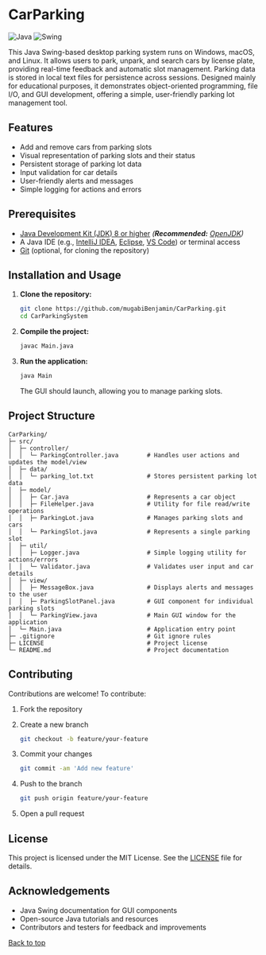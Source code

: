 # CarParking

![Java](https://img.shields.io/badge/Java-17-blue)
![Swing](https://img.shields.io/badge/GUI-Swing-orange)

This Java Swing-based desktop parking system runs on Windows, macOS, and Linux. It allows users to park, unpark, and search cars by license plate, providing real-time feedback and automatic slot management. Parking data is stored in local text files for persistence across sessions. Designed mainly for educational purposes, it demonstrates object-oriented programming, file I/O, and GUI development, offering a simple, user-friendly parking lot management tool.

## Features

- Add and remove cars from parking slots
- Visual representation of parking slots and their status
- Persistent storage of parking lot data
- Input validation for car details
- User-friendly alerts and messages
- Simple logging for actions and errors

## Prerequisites

- [Java Development Kit (JDK) 8 or higher](https://www.oracle.com/java/technologies/javase-jdk11-downloads.html) _(**Recommended:** [OpenJDK](https://adoptium.net/))_
- A Java IDE (e.g., [IntelliJ IDEA](https://www.jetbrains.com/idea/download/), [Eclipse](https://www.eclipse.org/downloads/), [VS Code](https://code.visualstudio.com/Download)) or terminal access
- [Git](https://git-scm.com/downloads) (optional, for cloning the repository)

## Installation and Usage

1. **Clone the repository:**

   ```bash
   git clone https://github.com/mugabiBenjamin/CarParking.git
   cd CarParkingSystem
   ```

2. **Compile the project:**

   ```bash
   javac Main.java
   ```

3. **Run the application:**

   ```bash
   java Main
   ```

   The GUI should launch, allowing you to manage parking slots.

## Project Structure

```plaintext
CarParking/
├─ src/
│  ├─ controller/
│  │  └─ ParkingController.java        # Handles user actions and updates the model/view
│  ├─ data/
│  │  └─ parking_lot.txt               # Stores persistent parking lot data
│  ├─ model/
│  │  ├─ Car.java                      # Represents a car object
│  │  ├─ FileHelper.java               # Utility for file read/write operations
│  │  ├─ ParkingLot.java               # Manages parking slots and cars
│  │  └─ ParkingSlot.java              # Represents a single parking slot
│  ├─ util/
│  │  ├─ Logger.java                   # Simple logging utility for actions/errors
│  │  └─ Validator.java                # Validates user input and car details
│  ├─ view/
│  │  ├─ MessageBox.java               # Displays alerts and messages to the user
│  │  ├─ ParkingSlotPanel.java         # GUI component for individual parking slots
│  │  └─ ParkingView.java              # Main GUI window for the application
│  └─ Main.java                        # Application entry point
├─ .gitignore                          # Git ignore rules
├─ LICENSE                             # Project license
└─ README.md                           # Project documentation
```

## Contributing

Contributions are welcome! To contribute:

1. Fork the repository

2. Create a new branch

   ```bash
   git checkout -b feature/your-feature
   ```

3. Commit your changes

   ```bash
   git commit -am 'Add new feature'
   ```

4. Push to the branch

   ```bash
   git push origin feature/your-feature
   ```

5. Open a pull request

## License

This project is licensed under the MIT License. See the [LICENSE](LICENSE) file for details.

## Acknowledgements

- Java Swing documentation for GUI components
- Open-source Java tutorials and resources
- Contributors and testers for feedback and improvements

[Back to top](#carparking)
